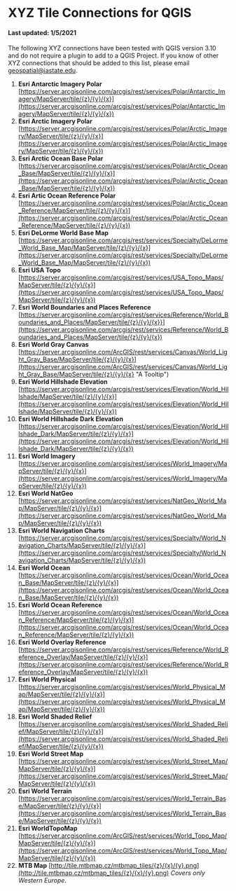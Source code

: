 # XYZ Tile Connections for QGIS
#### Last updated: 1/5/2021

The following XYZ connections have been tested with QGIS version 3.10 and do not require a plugin to add to a QGIS Project. If you know of other XYZ connections that should be added to this list, please email <geospatial@iastate.edu>.

1. **Esri Antarctic Imagery Polar** [https://server.arcgisonline.com/arcgis/rest/services/Polar/Antarctic_Imagery/MapServer/tile/{z}/{y}/{x}](https://server.arcgisonline.com/arcgis/rest/services/Polar/Antarctic_Imagery/MapServer/tile/{z}/{y}/{x})
1. **Esri Arctic Imagery Polar** [https://server.arcgisonline.com/arcgis/rest/services/Polar/Arctic_Imagery/MapServer/tile/{z}/{y}/{x}](https://server.arcgisonline.com/arcgis/rest/services/Polar/Arctic_Imagery/MapServer/tile/{z}/{y}/{x})
1. **Esri Arctic Ocean Base Polar** [https://server.arcgisonline.com/arcgis/rest/services/Polar/Arctic_Ocean_Base/MapServer/tile/{z}/{y}/{x}](https://server.arcgisonline.com/arcgis/rest/services/Polar/Arctic_Ocean_Base/MapServer/tile/{z}/{y}/{x})
1. **Esri Artic Ocean Reference Polar** [https://server.arcgisonline.com/arcgis/rest/services/Polar/Arctic_Ocean_Reference/MapServer/tile/{z}/{y}/{x}](https://server.arcgisonline.com/arcgis/rest/services/Polar/Arctic_Ocean_Reference/MapServer/tile/{z}/{y}/{x})
1. **Esri DeLorme World Base Map** [https://server.arcgisonline.com/arcgis/rest/services/Specialty/DeLorme_World_Base_Map/MapServer/tile/{z}/{y}/{x}](https://server.arcgisonline.com/arcgis/rest/services/Specialty/DeLorme_World_Base_Map/MapServer/tile/{z}/{y}/{x})
1. **Esri USA Topo** [https://server.arcgisonline.com/arcgis/rest/services/USA_Topo_Maps/MapServer/tile/{z}/{y}/{x}](https://server.arcgisonline.com/arcgis/rest/services/USA_Topo_Maps/MapServer/tile/{z}/{y}/{x})
1. **Esri World Boundaries and Places Reference** [https://server.arcgisonline.com/arcgis/rest/services/Reference/World_Boundaries_and_Places/MapServer/tile/{z}/{y}/{x}}](https://server.arcgisonline.com/arcgis/rest/services/Reference/World_Boundaries_and_Places/MapServer/tile/{z}/{y}/{x})
1. **Esri World Gray Canvas** [https://server.arcgisonline.com/ArcGIS/rest/services/Canvas/World_Light_Gray_Base/MapServer/tile/{z}/{y}/{x}](https://server.arcgisonline.com/ArcGIS/rest/services/Canvas/World_Light_Gray_Base/MapServer/tile/{z}/{y}/{x} "A Tooltip")
1. **Esri World Hillshade Elevation** [https://server.arcgisonline.com/arcgis/rest/services/Elevation/World_Hillshade/MapServer/tile/{z}/{y}/{x}](https://server.arcgisonline.com/arcgis/rest/services/Elevation/World_Hillshade/MapServer/tile/{z}/{y}/{x})
1. **Esri World Hillshade Dark Elevation** [https://server.arcgisonline.com/arcgis/rest/services/Elevation/World_Hillshade_Dark/MapServer/tile/{z}/{y}/{x}](https://server.arcgisonline.com/arcgis/rest/services/Elevation/World_Hillshade_Dark/MapServer/tile/{z}/{y}/{x})
1. **Esri World Imagery** [https://server.arcgisonline.com/arcgis/rest/services/World_Imagery/MapServer/tile/{z}/{y}/{x}](https://server.arcgisonline.com/arcgis/rest/services/World_Imagery/MapServer/tile/{z}/{y}/{x})
1. **Esri World NatGeo** [https://server.arcgisonline.com/arcgis/rest/services/NatGeo_World_Map/MapServer/tile/{z}/{y}/{x}](https://server.arcgisonline.com/arcgis/rest/services/NatGeo_World_Map/MapServer/tile/{z}/{y}/{x})
1. **Esri World Navigation Charts** [https://server.arcgisonline.com/arcgis/rest/services/Specialty/World_Navigation_Charts/MapServer/tile/{z}/{y}/{x}](https://server.arcgisonline.com/arcgis/rest/services/Specialty/World_Navigation_Charts/MapServer/tile/{z}/{y}/{x})
1. **Esri World Ocean** [https://server.arcgisonline.com/arcgis/rest/services/Ocean/World_Ocean_Base/MapServer/tile/{z}/{y}/{x}](https://server.arcgisonline.com/arcgis/rest/services/Ocean/World_Ocean_Base/MapServer/tile/{z}/{y}/{x})
1. **Esri World Ocean Reference** [https://server.arcgisonline.com/arcgis/rest/services/Ocean/World_Ocean_Reference/MapServer/tile/{z}/{y}/{x}](https://server.arcgisonline.com/arcgis/rest/services/Ocean/World_Ocean_Reference/MapServer/tile/{z}/{y}/{x})
1. **Esri World Overlay Reference** [https://server.arcgisonline.com/arcgis/rest/services/Reference/World_Reference_Overlay/MapServer/tile/{z}/{y}/{x}](https://server.arcgisonline.com/arcgis/rest/services/Reference/World_Reference_Overlay/MapServer/tile/{z}/{y}/{x})
1. **Esri World Physical** [https://server.arcgisonline.com/arcgis/rest/services/World_Physical_Map/MapServer/tile/{z}/{y}/{x}](https://server.arcgisonline.com/arcgis/rest/services/World_Physical_Map/MapServer/tile/{z}/{y}/{x})
1. **Esri World Shaded Relief** [https://server.arcgisonline.com/arcgis/rest/services/World_Shaded_Relief/MapServer/tile/{z}/{y}/{x}](https://server.arcgisonline.com/arcgis/rest/services/World_Shaded_Relief/MapServer/tile/{z}/{y}/{x})
1. **Esri World Street Map** [https://server.arcgisonline.com/arcgis/rest/services/World_Street_Map/MapServer/tile/{z}/{y}/{x}](https://server.arcgisonline.com/arcgis/rest/services/World_Street_Map/MapServer/tile/{z}/{y}/{x})
1. **Esri World Terrain** [https://server.arcgisonline.com/arcgis/rest/services/World_Terrain_Base/MapServer/tile/{z}/{y}/{x}](https://server.arcgisonline.com/arcgis/rest/services/World_Terrain_Base/MapServer/tile/{z}/{y}/{x})
1. **Esri WorldTopoMap** [https://server.arcgisonline.com/ArcGIS/rest/services/World_Topo_Map/MapServer/tile/{z}/{y}/{x}](https://server.arcgisonline.com/ArcGIS/rest/services/World_Topo_Map/MapServer/tile/{z}/{y}/{x})
1. **MTB Map** [http://tile.mtbmap.cz/mtbmap_tiles/{z}/{x}/{y}.png](http://tile.mtbmap.cz/mtbmap_tiles/{z}/{x}/{y}.png) _Covers only Western Europe_.
